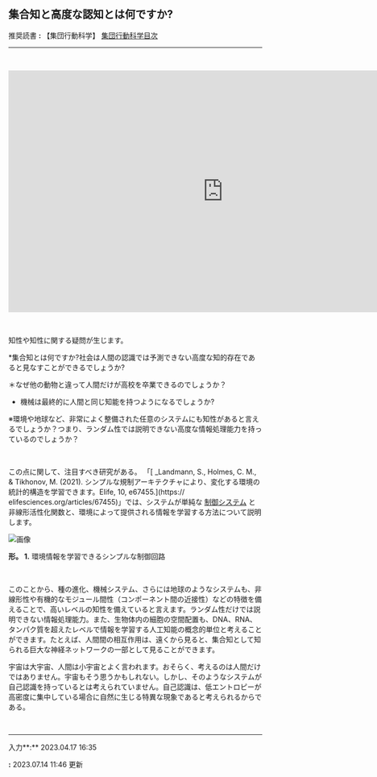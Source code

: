 ## **集合知と高度な認知とは何ですか?**

推奨読書 **:** 【集団行動科学】 [集団行動科学目次](https://jb243.github.io/pages/10194)

---

<br>

<p><iframe src="https://www.youtube.com/embed/FcEJj2gI09Y" width="852" height="480" Frameborder="0" allowedfullscreen=""></iframe></p>

<br>

知性や知性に関する疑問が生じます。

*集合知とは何ですか?社会は人間の認識では予測できない高度な知的存在であると見なすことができるでしょうか?

＊なぜ他の動物と違って人間だけが高校を卒業できるのでしょうか？

* 機械は最終的に人間と同じ知能を持つようになるでしょうか?

※環境や地球など、非常によく整備された任意のシステムにも知性があると言えるでしょうか？つまり、ランダム性では説明できない高度な情報処理能力を持っているのでしょうか？

<br>

この点に関して、注目すべき研究がある。 「[ _Landmann, S., Holmes, C. M., & Tikhonov, M. (2021). シンプルな規制アーキテクチャにより、変化する環境の統計的構造を学習できます。Elife, 10, e67455.](https:// elifesciences.org/articles/67455)」では、システムが単純な [制御システム](https://jb243.github.io/pages/11909) と非線形活性化関数と、環境によって提供される情報を学習する方法について説明します。

![画像](https://github.com/JB243/jb243.github.io/assets/55747737/403f2d53-e604-43e7-94d7-5b7f0392b67c)

**形。 1.** 環境情報を学習できるシンプルな制御回路

<br>

このことから、種の進化、機械システム、さらには地球のようなシステムも、非線形性や有機的なモジュール間性（コンポーネント間の近接性）などの特徴を備えることで、高いレベルの知性を備えていると言えます。ランダム性だけでは説明できない情報処理能力。また、生物体内の細胞の空間配置も、DNA、RNA、タンパク質を超えたレベルで情報を学習する人工知能の概念的単位と考えることができます。たとえば、人間間の相互作用は、遠くから見ると、集合知として知られる巨大な神経ネットワークの一部として見ることができます。

宇宙は大宇宙、人間は小宇宙とよく言われます。おそらく、考えるのは人間だけではありません。宇宙もそう思うかもしれない。しかし、そのようなシステムが自己認識を持っているとは考えられていません。自己認識は、低エントロピーが高密度に集中している場合に自然に生じる特異な現象であると考えられるからである。

<br>

---

入力**:** 2023.04.17 16:35

**:** 2023.07.14 11:46 更新
